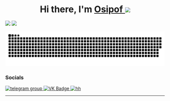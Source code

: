 <h1 align="center">Hi there, I'm <a href="https://github.com/Osipof" target="_blank">Osipof </a> 
<img src="https://github.com/blackcater/blackcater/raw/main/images/Hi.gif" height="32"/></h1>

<img  width="38%" high src="https://github-readme-stats-sigma-five.vercel.app/api/top-langs/?username=Osipof&langs_count=8&theme=material-palenight&layout=compact"> <img  width="58%" src="https://github-readme-stats-sigma-five.vercel.app/api?username=Osipof&show_icons=true&count_private=true&theme=nord">

<picture>
  <source media="(prefers-color-scheme: dark)" srcset="https://raw.githubusercontent.com/Osipof/Osipof/output/github-contribution-grid-snake-dark.svg">
  <source media="(prefers-color-scheme: light)" srcset="https://raw.githubusercontent.com/Osipof/Osipof/output/github-contribution-grid-snake.svg">
  <img alt="github contribution grid snake animation" src="https://raw.githubusercontent.com/Osipof/Osipof/output/github-contribution-grid-snake.svg">
</picture>

<br>

### Socials

  <div id="badges">
    <a href="https://t.me/Osipofff" target="_blank">
      <img src="https://cdn-icons-png.flaticon.com/512/2111/2111646.png" width="40" height="40" alt="telegram group" />
    </a>
    <a href="https://vk.com/osipoffffff" target="_blank">
      <img src="https://cdn-icons-png.flaticon.com/512/145/145813.png" width="40" height="40" alt="VK Badge"/>
    </a>
    <a href="https://hh.ru/resume/9ab7d062ff0b523b220039ed1f6b5366524335" target="_blank">
      <img src="https://play-lh.googleusercontent.com/s6JiMSUktkTX0ejwpJ-DgqVb03dE00O975GGOoMmrlVL1aI8A1yOy7xh3dOSaxpuFWJH=w240-h480-rw" width="40" height="40" alt="hh" />
    </a>
  
  </div>

---
